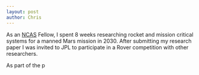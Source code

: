 ```yaml
---
layout: post
author: Chris
---
```



As an [NCAS](https://www.nasa.gov/stem/murep/projects/ncas.html) Fellow, I spent 8 weeks researching rocket and mission critical systems for a manned Mars mission in 2030. After submitting my research paper I was invited to JPL to participate in a Rover competition with other researchers. 

As part of the p
